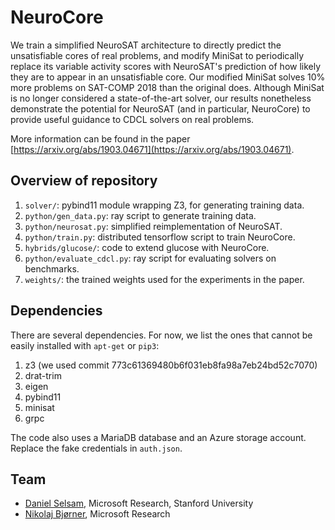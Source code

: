 # NeuroCore

We train a simplified NeuroSAT architecture to directly predict the
unsatisfiable cores of real problems, and modify MiniSat to
periodically replace its variable activity scores with NeuroSAT's
prediction of how likely they are to appear in an unsatisfiable
core. Our modified MiniSat solves 10% more problems on SAT-COMP 2018
than the original does. Although MiniSat is no longer considered a
state-of-the-art solver, our results nonetheless demonstrate the
potential for NeuroSAT (and in particular, NeuroCore) to provide
useful guidance to CDCL solvers on real problems.

More information can be found in the paper [https://arxiv.org/abs/1903.04671](https://arxiv.org/abs/1903.04671).

## Overview of repository

1. `solver/`: pybind11 module wrapping Z3, for generating training data.
2. `python/gen_data.py`: ray script to generate training data.
3. `python/neurosat.py`: simplified reimplementation of NeuroSAT.
4. `python/train.py`: distributed tensorflow script to train NeuroCore.
5. `hybrids/glucose/`: code to extend glucose with NeuroCore.
6. `python/evaluate_cdcl.py`: ray script for evaluating solvers on benchmarks.
7. `weights/`: the trained weights used for the experiments in the paper.

## Dependencies

There are several dependencies. For now, we list the ones that cannot be easily installed with `apt-get` or `pip3`:

1. z3 (we used commit 773c61369480b6f031eb8fa98a7eb24bd52c7070)
2. drat-trim
3. eigen
4. pybind11
5. minisat
6. grpc

The code also uses a MariaDB database and an Azure storage account. Replace the fake credentials in `auth.json`.

## Team

* [Daniel Selsam](https://dselsam.github.io), Microsoft Research, Stanford University
* [Nikolaj Bj&#248;rner](https://www.microsoft.com/en-us/research/people/nbjorner/), Microsoft Research
